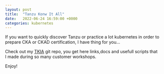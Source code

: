 ```yaml
---
layout: post
title:  "Tanzu Konw It All"
date:   2022-06-24 16:59:00 +0000
categories: kubernetes
---
```

If you want to quickly discover Tanzu or practice a lot kubernetes in order to prepare CKA or CKAD certification, I have thing for you...

Check out my [TKIA](https://github.com/bdereims/tkia) git repo, you get here links,docs and usefull scripts that I made during so many customer workshops.

Enjoy!
